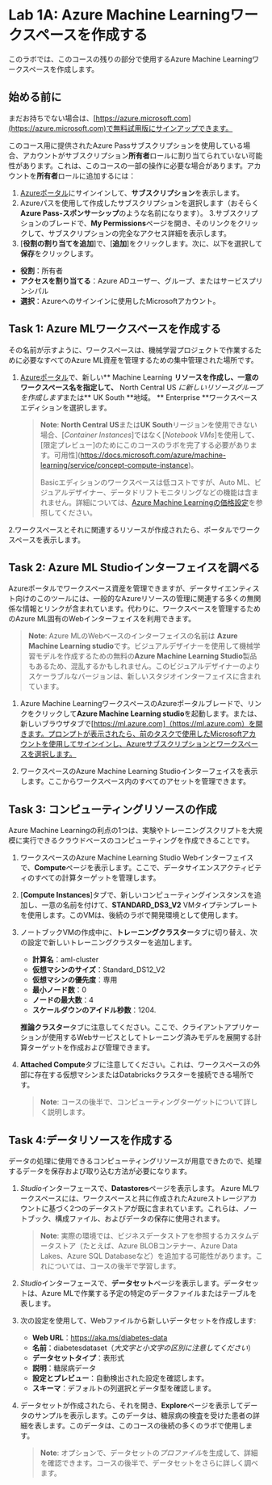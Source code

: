 # Lab 1A: Azure Machine Learningワークスペースを作成する

このラボでは、このコースの残りの部分で使用するAzure Machine Learningワークスペースを作成します。

## 始める前に

まだお持ちでない場合は、[https://azure.microsoft.com](https://azure.microsoft.com)で無料試用版にサインアップできます。

このコース用に提供されたAzure Passサブスクリプションを使用している場合、アカウントがサブスクリプション**所有者**ロールに割り当てられていない可能性があります。これは、このコースの一部の操作に必要な場合があります。アカウントを**所有者**ロールに追加するには：

1. [Azureポータル](https://portal.azure.com)にサインインして、**サブスクリプション**を表示します。
2. Azureパスを使用して作成したサブスクリプションを選択します（おそらく**Azure Pass-スポンサーシップ**のような名前になります）。
3.サブスクリプションのブレードで、**My Permissions**ページを開き、そのリンクをクリックして、サブスクリプションの完全なアクセス詳細を表示します。
4. [**役割の割り当てを追加**]で、[**追加**]をクリックします。次に、以下を選択して**保存**をクリックします。

- **役割**：所有者
- **アクセスを割り当てる**：Azure ADユーザー、グループ、またはサービスプリンシパル
- **選択**：Azureへのサインインに使用したMicrosoftアカウント。




## Task 1: Azure MLワークスペースを作成する

その名前が示すように、ワークスペースは、機械学習プロジェクトで作業するために必要なすべてのAzure ML資産を管理するための集中管理された場所です。

1. [Azureポータル](https://portal.azure.com)で、新しい** Machine Learning **リソースを作成し、一意のワークスペース名を指定して、** North Central US *に新しいリソースグループを作成します*または** UK South **地域。 ** Enterprise **ワークスペースエディションを選択します。


   > **Note**: **North Central US**または**UK South**リージョンを使用できない場合、[*Container Instances*]ではなく[*Notebook VMs*]を使用して、[限定プレビュー]のためにこのコースのラボを完了する必要があります。可用性](https://docs.microsoft.com/azure/machine-learning/service/concept-compute-instance)。
   >
   > Basicエディションのワークスペースは低コストですが、Auto ML、ビジュアルデザイナー、データドリフトモニタリングなどの機能は含まれません。詳細については、[Azure Machine Learningの価格設定](https://azure.microsoft.com/en-us/pricing/details/machine-learning/)を参照してください。

2.ワークスペースとそれに関連するリソースが作成されたら、ポータルでワークスペースを表示します。

## Task 2: Azure ML Studioインターフェイスを調べる

Azureポータルでワークスペース資産を管理できますが、データサイエンティスト向けのこのツールには、一般的なAzureリソースの管理に関連する多くの無関係な情報とリンクが含まれています。代わりに、ワークスペースを管理するためのAzure ML固有のWebインターフェイスを利用できます。

> **Note**: Azure MLのWebベースのインターフェイスの名前は **Azure Machine Learning studio**です。ビジュアルデザイナーを使用して機械学習モデルを作成するための無料の**Azure Machine Learning Studio**製品もあるため、混乱するかもしれません。このビジュアルデザイナーのよりスケーラブルなバージョンは、新しいスタジオインターフェイスに含まれています。

1. Azure Machine LearningワークスペースのAzureポータルブレードで、リンクをクリックして**Azure Machine Learning studio**を起動します。または、新しいブラウザタブで[https://ml.azure.com]（https://ml.azure.com）を開きます。プロンプトが表示されたら、前のタスクで使用したMicrosoftアカウントを使用してサインインし、Azureサブスクリプションとワークスペースを選択します。

1. ワークスペースのAzure Machine Learning Studioインターフェイスを表示します。ここからワークスペース内のすべてのアセットを管理できます。

## Task 3: コンピューティングリソースの作成

Azure Machine Learningの利点の1つは、実験やトレーニングスクリプトを大規模に実行できるクラウドベースのコンピューティングを作成できることです。


1. ワークスペースのAzure Machine Learning Studio Webインターフェイスで、**Compute**ページを表示します。ここで、データサイエンスアクティビティのすべての計算ターゲットを管理します。

1. [**Compute Instances**]タブで、新しいコンピューティングインスタンスを追加し、一意の名前を付けて、**STANDARD_DS3_V2** VMタイプテンプレートを使用します。このVMは、後続のラボで開発環境として使用します。

1. ノートブックVMの作成中に、**トレーニングクラスター**タブに切り替え、次の設定で新しいトレーニングクラスターを追加します。

    * **計算名**：aml-cluster
    * **仮想マシンのサイズ**：Standard_DS12_V2
    * **仮想マシンの優先度**：専用
    * **最小ノード数**：0
    * **ノードの最大数**：4
    * **スケールダウンのアイドル秒数**：1204.

    **推論クラスター**タブに注意してください。ここで、クライアントアプリケーションが使用するWebサービスとしてトレーニング済みモデルを展開する計算ターゲットを作成および管理できます。

4. **Attached Compute**タブに注意してください。これは、ワークスペースの外部に存在する仮想マシンまたはDatabricksクラスターを接続できる場所です。


    > **Note**: コースの後半で、コンピューティングターゲットについて詳しく説明します。

## Task 4:データリソースを作成する

データの処理に使用できるコンピューティングリソースが用意できたので、処理するデータを保存および取り込む方法が必要になります。

1. *Studio*インターフェースで、**Datastores**ページを表示します。 Azure MLワークスペースには、ワークスペースと共に作成されたAzureストレージアカウントに基づく2つのデータストアが既に含まれています。これらは、ノートブック、構成ファイル、およびデータの保存に使用されます。

   > **Note**: 実際の環境では、ビジネスデータストアを参照するカスタムデータストア（たとえば、Azure BLOBコンテナー、Azure Data Lakes、Azure SQL Databaseなど）を追加する可能性があります。これについては、コースの後半で学習します。

2. *Studio*インターフェースで、**データセット**ページを表示します。データセットは、Azure MLで作業する予定の特定のデータファイルまたはテーブルを表します。

3. 次の設定を使用して、Webファイルから新しいデータセットを作成します:

    * **Web URL**：https://aka.ms/diabetes-data
    * **名前**：diabetesdataset（*大文字と小文字の区別に注意してください*）
    * **データセットタイプ**：表形式
    * **説明**：糖尿病データ
    * **設定とプレビュー**：自動検出された設定を確認します。
    * **スキーマ**：デフォルトの列選択とデータ型を確認します。

4. データセットが作成されたら、それを開き、**Explore**ページを表示してデータのサンプルを表示します。このデータは、糖尿病の検査を受けた患者の詳細を表します。このデータは、このコースの後続の多くのラボで使用します。

    > **Note**: オプションで、データセットの*プロファイル*を生成して、詳細を確認できます。コースの後半で、データセットをさらに詳しく調べます。
